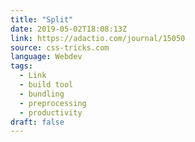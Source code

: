 ```yaml
---
title: "Split"
date: 2019-05-02T18:08:13Z
link: https://adactio.com/journal/15050
source: css-tricks.com
language: Webdev
tags:
  - Link
  - build tool
  - bundling
  - preprocessing
  - productivity
draft: false
---
```

